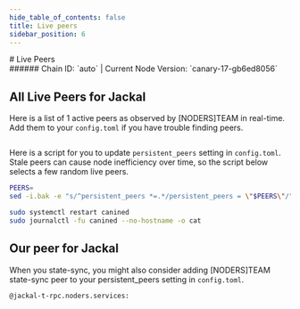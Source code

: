 ```yaml
---
hide_table_of_contents: false
title: Live peers
sidebar_position: 6
---
```


<div class="h1-with-icon icon-jackal">
# Live Peers
</div>
###### Chain ID: `auto` | Current Node Version: `canary-17-gb6ed8056`

## All Live Peers for Jackal
Here is a list of 1 active peers as observed by [NODERS]TEAM in real-time. Add them to your `config.toml` if you have trouble finding peers.

```bash

```

Here is a script for you to update `persistent_peers` setting in `config.toml`. Stale peers can cause node inefficiency over time, so the script below selects a few random live peers.

```bash
PEERS=
sed -i.bak -e "s/^persistent_peers *=.*/persistent_peers = \"$PEERS\"/" ~/.canine/config/config.toml

sudo systemctl restart canined
sudo journalctl -fu canined --no-hostname -o cat
```

## Our peer for Jackal
When you state-sync, you might also consider adding [NODERS]TEAM state-sync peer to your persistent_peers setting in `config.toml`.

```bash
@jackal-t-rpc.noders.services:
```